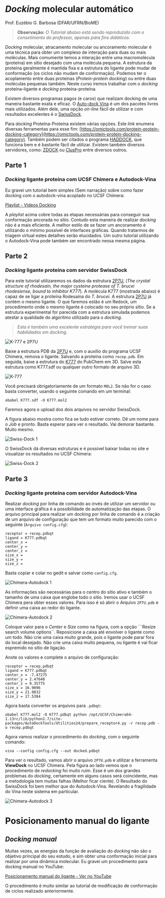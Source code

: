 # *Docking* molecular automático

Prof. Euzébio G. Barbosa (DFAR/UFRN/BioME)

> **Observação:** *O Tutorial abaixo está sendo reproduzido com o consetimento do professor, apenas para fins didáticos.*

*Docking* molecular, atracamento molecular ou ancoramento molecular é uma técnica para obter um complexo de interação para duas ou mais moléculas. Mais comumente temos a interação entre uma macromolécula (proteína) em sítio desejado com uma molécula pequena. A estrutura da proteína geralmente é mantida fixa e a estrutura do ligante pode mudar de conformação (os ciclos não mudam de conformação). Podemos ter o acoplamento entre duas proteínas (*Protein-protein docking*) ou entre duas moléculas pequenas também. Neste curso iremos trabalhar com o *docking* proteína-ligante e *docking* proteína-proteína.

Existem diversos programas pagos (e caros) que realizam docking de uma maneira bastante exata e eficaz. O [Auto-dock Vina](http://vina.scripps.edu/) é um dos pacotes livres mais utilizados. Além dele, uma opção *on-line* fácil de utilizar e com resultados excelentes é o [SwissDock](http://www.swissdock.ch/).

Para *docking* Proteína-Proteína existem várias opções. Este *link* enumera diversas ferramentas para esse fim: [https://omictools.com/protein-protein-docking-category](https://omictools.com/protein-protein-docking-category). Também podem ser citados o programa [HADDOCK](http://www.bonvinlab.org/software/haddock2.2/), que funciona bem e é bastante fácil de utilizar. Existem também diversos servidores, como: [ZDOCK](http://zdock.umassmed.edu/) ou [ClusPro](https://cluspro.bu.edu/login.php) entre diversos outros.

## Parte 1 
### *Docking* ligante proteína com UCSF Chimera e Autodock-Vina

Eu gravei um tutorial bem simples (Sem narração) sobre como fazer docking com o autodock-vina acoplado no UCSF Chimera:

[Playlist - Vídeos Docking](https://www.youtube.com/watch?v=KwdxdfzJiws&list=PLRLpdK3kOpA_LwOjXrHiz5dhO5Stk9Fsh) 

A *playlist* acima cobre todas as etapas necessárias para conseguir sua conformação ancorada no sítio. Contudo esta maneira de realizar *docking* não é a mais eficiente. A melhor estilo de se fazer um ancoramento é utilizando o mínimo possível de interfaces gráficas. Quando tratarmos de triagem virtual estes detalhes serão elucidados. Um outro tutorial utilizando o Autodock-Vina pode também ser encontrado nessa mesma página.

## Parte 2

### *Docking* ligante proteína com servidor SwissDock

Para este tutorial utilizaremos os dados da estrutura [2P7U](https://www.rcsb.org/structure/2P7U), (*The crystal structure of rhodesain, the major cysteine protease of T. brucei rhodesiense, bound to inhibitor K777*). A molécula K777 (mostrada abaixo) é capaz de se ligar a proteína Rodesaína do *T. brucei*. A estrutura [2P7U](https://www.rcsb.org/structure/2P7U) já contém o mesmo ligante. O que faremos estão é um Redock, um procedimento onde o mesmo ligante é colocado no seu próprio sítio. Se a estrutura experimental for parecida com a estrutura simulada podemos atestar a qualidade do algoritmo utilizado para o *docking*.

>*Esta é também uma excelente estratégia para você treinar suas habilidades em docking.*

![K-777 e 2P7U](str18-fig1.png)

Baixe a estrutura PDB da [2P7U](http://www.rcsb.org/structure/2P7U) e, com o auxílio do programa UCSF Chimera, remova o ligante. Salvando a proteína como ```recep.pdb```. Em seguida, baixe a estrutura do [K777](https://pubchem.ncbi.nlm.nih.gov/compound/9851116#section=2D-Structure) do PubChem em 3D. Salve esta estrutura como K777.sdf ou qualquer outro formato de arquivo 3D.

![K-777](str18-fig2.png)

Você precisará obrigatoriamente de um formato ```MOL2```. Se não for o caso basta converter, usando o seguinte comando em um terminal:

```shell
obabel K777.sdf -O K777.mol2
```

Faremos agora o upload dos dois arquivos no servidor SwissDock.

A figura abaixo mostra como fica se tudo estiver correto. Dê um nome para o *Job* e pronto. Basta esperar para ver o resultado. Vai demorar bastante. Muito mesmo.

![Swiss-Dock 1](str18-fig3.png)

O SwissDock dá diversas estruturas e é possível baixar todas no site e visualizar os resultados no UCSF Chimera:

![Swiss-Dock 2](str18-fig4.png)

## Parte 3 
### *Docking* ligante proteína com servidor Autodock-Vina

Realizar *docking* por linha de comando ao invés de utilizar um servidor ou uma interface gráfica é a possibilidade de automatização das etapas. O arquivo principal para realizar um docking por linha de comando é a criação de um arquivo de configuração que tem um formato muito parecido com o seguinte (```Arguivo config.cfg```):

```text
receptor = recep.pdbqt
ligand = K777.pdbqt
center_x =
center_y =
center_z =
size_x =
size_y =
size_z =
```

Basta copiar e colar no gedit e salvar como ```config.cfg```.

![Chimera-Autodock 1](str18-fig5.png)
 
As informações são necessárias para o centro do sítio ativo e também o tamanho de uma caixa que englobe todo o sitio. Iremos usar o UCSF Chimera pera obter esses valores. Para isso é só abrir o Arquivo ```2P7U.pdb``` e definir uma caixa ao redor do ligante.

![Chimera-Autodock 2](str18-fig6.png)

Coloque valor para o *Center* e *Size* como na figura, com a opção ```Resize search volume options``. Reposicione a caixa até envolver o ligante como um todo. Não crie uma caixa muito grande, pois o ligante pode parar fora do local desejado. Não crie uma caixa muito pequena, ou ligante é vai ficar espremido no sítio de ligação.

Anote os valores e complete o arquivo de configuração:

```
receptor = recep.pdbqt
ligand = K777.pdbqt
center_x = -7.47275
center_y = 2.47648
center_z = 9.35775
size_x = 16.9096
size_y = 21.9832
size_z = 17.5384
```

Agora basta converter os arquivos para ```.pdbqt```:

```
obabel K777.mol2 -O K777.pdbqt python /opt/UCSF/Chimera64-1.13rc/lib/python2.7/site-packages/AutoDockTools/Utilities24/prepare_receptor4.py -r recep.pdb -o recep.pdbqt
```

Agora vamos realizar o procedimento do *docking*, com o seguinte comando:

```
vina --config config.cfg --out docked.pdbqt
```

Para ver o resultado, vamos abrir o arquivo ```2P7U.pdb``` e utilizar a ferramenta **ViewDock** no UCSF Chimera. Pela figura ao lado vemos que o procedimento de *redocking* foi muito ruim. Esse é um dos grandes problemas do *docking*, certamente em alguns casos será coincidente, mas a metodologia tem muitas falhas (Melhor ficar ciente). O Resultado do SwissDock foi bem melhor que do Autodock-Vina. Revelando a fragilidade do Vina neste sistema em particular.

![Chimera-Autodock 3](str18-fig7.png)

# Posicionamento manual do ligante

## *Docking manual*

Muitas vezes, as energias da função de avaliação do *docking* não são o objetivo principal do seu estudo, e sim obter uma conformação inicial para realizar por uma dinâmica molecular. Eu gravei um procedimento para docking manual no YouTube:

[Posicionamento manual do ligante - Ver no YouTube](https://www.youtube.com/watch?v=15trTt7Svbg&index=8&list=PLRLpdK3kOpA_LwOjXrHiz5dhO5Stk9Fsh)

O procedimento é muito similar ao tutorial de modificação de conformação de ciclos realizado anteriormente.